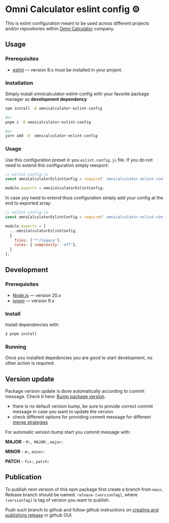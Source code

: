 # Omni Calculator eslint config ⚙️

This is eslint configuration meant to be used across different projects and/or repositories within [Omni Calculator](https://www.omnicalculator.com) company.

## Usage

### Prerequisites
- [eslint](https://www.npmjs.com/package/eslint) — version 9.x must be installed in your projext.

### Installation
Simply install omnicalculator-eslint-config with your favorite package manager as **development dependency**
```bash
npm install -D omnicalculator-eslint-config

#or
pnpm i -D omnicalculator-eslint-config

#or
yarn add -D  omnicalculator-eslint-config
```

### Usage
Use this configuration preset in you `eslint.config.js` file. If you do not need to extend this configuration simply reexport:
```js
// eslint.config.js
const omniCalculatorEslintConfig = require(' omnicalculator-eslint-config');

module.exports = omniCalculatorEslintConfig;
```

In case yoy need to extend thuis configuration simply add your config at the end to exported array:
```js
// eslint.config.js
const omniCalculatorEslintConfig = require(' omnicalculator-eslint-config');

module.exports = [
  ...omniCalculatorEslintConfig,
  {
    files: ['**/legacy'],
    rules: { complexity: 'off'},
  }
];

```

## Development

### Prerequisites

- [Node.js](https://nodejs.org) — version 20.x
- [pnpm](https://pnpm.io/) — version 9.x


### Install

Install dependencies with:

```sh
$ pnpm install
```

### Running

Once you installed depedencies you are good to start development, no other action is required.


## Version update

Package version update is done automatically according to commit message. Check it here: [Bump package version](https://github.com/marketplace/actions/bump-package-version).

- there is no default version bump, be sure to provide correct commit message in case you want to update the version
- check different options for providing commit message for different [merge strategies](https://github.com/marketplace/actions/bump-package-version#-pull-requests)


For automatic version bump start you commit message with: 

**MAJOR** - `M:`,` MAJOR:`, `major:`

**MINOR** - `m:`, `minor:`

**PATCH** - `fix:`, `patch:`


## Publication

To publish next version of this npm package first create a branch from `main`. Release branch should be named: `release-[versionTag]`, where `[versionTag]` is tag of version you want to publish.

Push such branch to github and follow github instructions on [creating and publishing release](https://docs.github.com/en/repositories/releasing-projects-on-github/managing-releases-in-a-repository#creating-a-release) in github GUI.

